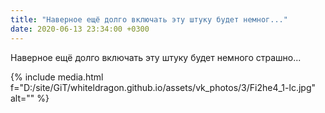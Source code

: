 ```yaml
---
title: "Наверное ещё долго включать эту штуку будет немног..."
date: 2020-06-13 23:34:00 +0300
---
```


Наверное ещё долго включать эту штуку будет немного страшно...

{% include media.html f="D:/site/GiT/whiteldragon.github.io/assets/vk_photos/3/Fi2he4_1-lc.jpg" alt="" %}
